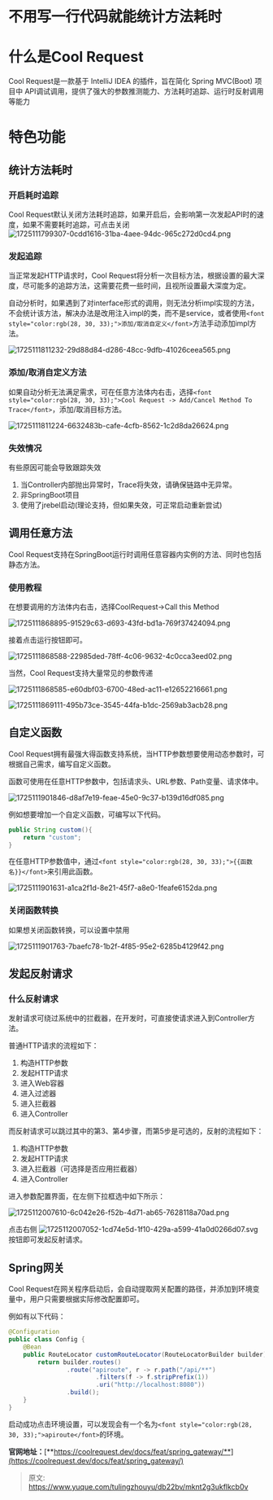 # 不用写一行代码就能统计方法耗时

# <font style="color:rgb(28, 30, 33);">什么是Cool Request</font>
<font style="color:rgb(28, 30, 33);">Cool Request是一款基于 IntelliJ IDEA 的插件，旨在简化 Spring MVC(Boot) 项目中 API调试调用，提供了强大的参数推测能力、方法耗时追踪、运行时反射调用等能力</font>

# <font style="color:rgb(28, 30, 33);">特色功能</font>
## 统计方法耗时
### <font style="color:rgb(28, 30, 33);">开启耗时追踪</font>
<font style="color:rgb(28, 30, 33);">Cool Request默认关闭方法耗时追踪，如果开启后，会影响第一次发起API时的速度，如果不需要耗时追踪，可点击关闭</font>  
 ![1725111799307-0cdd1616-31ba-4aee-94dc-965c272d0cd4.png](./img/-nfDWPsJWUUCXAxg/1725111799307-0cdd1616-31ba-4aee-94dc-965c272d0cd4-125403.png)

### <font style="color:rgb(28, 30, 33);">发起追踪</font>
<font style="color:rgb(28, 30, 33);">当正常发起HTTP请求时，Cool Request将分析一次目标方法，根据设置的最大深度，尽可能多的追踪方法，这需要花费一些时间，且视所设置最大深度为定。</font>

<font style="color:rgb(28, 30, 33);">自动分析时，如果遇到了对interface形式的调用，则无法分析impl实现的方法，不会统计该方法，解决办法是改用注入impl的类，而不是service，或者使用</font>`<font style="color:rgb(28, 30, 33);">添加/取消自定义</font>`<font style="color:rgb(28, 30, 33);">方法手动添加impl方法。</font>

![1725111811232-29d88d84-d286-48cc-9dfb-41026ceea565.png](./img/-nfDWPsJWUUCXAxg/1725111811232-29d88d84-d286-48cc-9dfb-41026ceea565-745802.png)

### <font style="color:rgb(28, 30, 33);">添加/取消自定义方法</font>
<font style="color:rgb(28, 30, 33);">如果自动分析无法满足需求，可在任意方法体内右击，选择</font>`<font style="color:rgb(28, 30, 33);">Cool Request -> Add/Cancel Method To Trace</font>`<font style="color:rgb(28, 30, 33);">，添加/取消目标方法。</font>

![1725111811224-6632483b-cafe-4cfb-8562-1c2d8da26624.png](./img/-nfDWPsJWUUCXAxg/1725111811224-6632483b-cafe-4cfb-8562-1c2d8da26624-127234.png)

### <font style="color:rgb(28, 30, 33);">失效情况</font>
<font style="color:rgb(28, 30, 33);">有些原因可能会导致跟踪失效</font>

1. <font style="color:rgb(28, 30, 33);">当Controller内部抛出异常时，Trace将失效，请确保链路中无异常。</font>
2. <font style="color:rgb(28, 30, 33);">非SpringBoot项目</font>
3. <font style="color:rgb(28, 30, 33);">使用了jrebel启动(理论支持，但如果失效，可正常启动重新尝试)</font>

## <font style="color:rgb(28, 30, 33);">调用任意方法</font>
<font style="color:rgb(28, 30, 33);">Cool Request支持在SpringBoot运行时调用任意容器内实例的方法、同时也包括静态方法。</font>

### <font style="color:rgb(28, 30, 33);">使用教程</font>
<font style="color:rgb(28, 30, 33);">在想要调用的方法体内右击，选择CoolRequest->Call this Method</font>

![1725111868895-91529c63-d693-43fd-bd1a-769f37424094.png](./img/-nfDWPsJWUUCXAxg/1725111868895-91529c63-d693-43fd-bd1a-769f37424094-430690.png)

<font style="color:rgb(28, 30, 33);">接着点击运行按钮即可。</font>

![1725111868588-22985ded-78ff-4c06-9632-4c0cca3eed02.png](./img/-nfDWPsJWUUCXAxg/1725111868588-22985ded-78ff-4c06-9632-4c0cca3eed02-363411.png)

<font style="color:rgb(28, 30, 33);">当然，Cool Request支持大量常见的参数传递</font>

![1725111868585-e60dbf03-6700-48ed-ac11-e12652216661.png](./img/-nfDWPsJWUUCXAxg/1725111868585-e60dbf03-6700-48ed-ac11-e12652216661-221761.png)

<font style="color:rgb(28, 30, 33);"> </font>![1725111869111-495b73ce-3545-44fa-b1dc-2569ab3acb28.png](./img/-nfDWPsJWUUCXAxg/1725111869111-495b73ce-3545-44fa-b1dc-2569ab3acb28-244413.png)

## <font style="color:rgb(28, 30, 33);">自定义函数</font>
<font style="color:rgb(28, 30, 33);">Cool Request拥有最强大得函数支持系统，当HTTP参数想要使用动态参数时，可根据自己需求，编写自定义函数。</font>

<font style="color:rgb(28, 30, 33);">函数可使用在任意HTTP参数中，包括请求头、URL参数、Path变量、请求体中。</font>

![1725111901846-d8af7e19-feae-45e0-9c37-b139d16df085.png](./img/-nfDWPsJWUUCXAxg/1725111901846-d8af7e19-feae-45e0-9c37-b139d16df085-918518.png)

<font style="color:rgb(28, 30, 33);">例如想要增加一个自定义函数，可编写以下代码。</font>

```java
public String custom(){
    return "custom";
}
```

<font style="color:rgb(28, 30, 33);">在任意HTTP参数值中，通过</font>`<font style="color:rgb(28, 30, 33);">{{函数名}}</font>`<font style="color:rgb(28, 30, 33);">来引用此函数。</font>

![1725111901631-a1ca2f1d-8e21-45f7-a8e0-1feafe6152da.png](./img/-nfDWPsJWUUCXAxg/1725111901631-a1ca2f1d-8e21-45f7-a8e0-1feafe6152da-039218.png)

### <font style="color:rgb(28, 30, 33);">关闭函数转换</font>
<font style="color:rgb(28, 30, 33);">如果想关闭函数转换，可以设置中禁用</font>

![1725111901763-7baefc78-1b2f-4f85-95e2-6285b4129f42.png](./img/-nfDWPsJWUUCXAxg/1725111901763-7baefc78-1b2f-4f85-95e2-6285b4129f42-372703.png)

## <font style="color:rgb(28, 30, 33);">发起反射请求</font>
### <font style="color:rgb(28, 30, 33);">什么反射请求</font>
<font style="color:rgb(28, 30, 33);">发射请求可绕过系统中的拦截器，在开发时，可直接使请求进入到Controller方法。</font>

<font style="color:rgb(28, 30, 33);">普通HTTP请求的流程如下：</font>

1. <font style="color:rgb(28, 30, 33);">构造HTTP参数</font>
2. <font style="color:rgb(28, 30, 33);">发起HTTP请求</font>
3. <font style="color:rgb(28, 30, 33);">进入Web容器</font>
4. <font style="color:rgb(28, 30, 33);">进入过滤器</font>
5. <font style="color:rgb(28, 30, 33);">进入拦截器</font>
6. <font style="color:rgb(28, 30, 33);">进入Controller</font>

<font style="color:rgb(28, 30, 33);">而反射请求可以跳过其中的第3、第4步骤，而第5步是可选的，反射的流程如下：</font>

1. <font style="color:rgb(28, 30, 33);">构造HTTP参数</font>
2. <font style="color:rgb(28, 30, 33);">发起HTTP请求</font>
3. <font style="color:rgb(28, 30, 33);">进入拦截器（可选择是否应用拦截器）</font>
4. <font style="color:rgb(28, 30, 33);">进入Controller</font>

<font style="color:rgb(28, 30, 33);">进入参数配置界面，在左侧下拉框选中如下所示：</font>

<font style="color:rgb(28, 30, 33);"> </font>![1725112007610-6c042e26-f52b-4d71-ab65-7628118a70ad.png](./img/-nfDWPsJWUUCXAxg/1725112007610-6c042e26-f52b-4d71-ab65-7628118a70ad-947733.png)

<font style="color:rgb(28, 30, 33);">点击右侧 </font>![1725112007052-1cd74e5d-1f10-429a-a599-41a0d0266d07.svg](./img/-nfDWPsJWUUCXAxg/1725112007052-1cd74e5d-1f10-429a-a599-41a0d0266d07-090568.svg)<font style="color:rgb(28, 30, 33);"> 按钮即可发起反射请求。</font>

## <font style="color:rgb(28, 30, 33);">Spring网关</font>
<font style="color:rgb(28, 30, 33);">Cool Request在网关程序启动后，会自动提取网关配置的路径，并添加到环境变量中，用户只需要根据实际修改配置即可。</font>

<font style="color:rgb(28, 30, 33);">例如有以下代码：</font>

```java
@Configuration
public class Config {
    @Bean
    public RouteLocator customRouteLocator(RouteLocatorBuilder builder) {
        return builder.routes()
                .route("apiroute", r -> r.path("/api/**")
                        .filters(f -> f.stripPrefix(1))
                        .uri("http://localhost:8080"))
                .build();
    }
}
```

<font style="color:rgb(28, 30, 33);">启动成功点击环境设置，可以发现会有一个名为</font>`<font style="color:rgb(28, 30, 33);">apiroute</font>`<font style="color:rgb(28, 30, 33);">的环境。</font>

**<font style="color:rgb(28, 30, 33);">官网地址：</font>**[**https://coolrequest.dev/docs/feat/spring_gateway/**](https://coolrequest.dev/docs/feat/spring_gateway/)



> 原文: <https://www.yuque.com/tulingzhouyu/db22bv/mknt2g3ukflkcb0v>